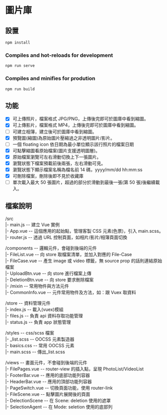 # 圖片庫

## 設置

`npm install`

### Compiles and hot-reloads for development

`npm run serve`

### Compiles and minifies for prodution

`npm run build`

## 功能

- [x] 可上傳照片，檔案格式 JPG/PNG，上傳後完即可於圖庫中看到縮圖。
- [x] 可上傳影片，檔案格式 MP4，上傳後完即可於圖庫中看到縮圖。
- [ ] 可建立相簿，建立後可於圖庫中看到縮圖。
- [x] 預覽圖(縮圖)為原始圖片壓縮過之非透明圖片/影片。
- [ ] 一個 floating icon 依日期為最小單位顯示該行照片的檔案日期
- [x] 可點擊縮圖看原始檔案(圖片支援透明圖層)。
- [x] 原始檔案瀏覽可左右滑動切換上下一張圖片。
- [x] 瀏覽狀態下檔案預載前後兩張，左右滑動可見。
- [x] 瀏覽狀態下顯示檔案名稱為檔名前 14 碼，yyyy/mm/dd hh:mm:ss
- [x] 可刪除檔案，刪除後即不見於收藏庫
- [ ] 單次載入最大 50 張圖片，超過的部分於滑動到最後一張(第 50 張)後繼續載入。

## 檔案說明

/src  
|- main.js -- 建立 Vue 實例  
|- App.vue -- 這個應用的起始點，管理客製 CSS 元素(色票)，引入 main.scss。  
|- router.js -- 透過 URL 控制頁面，如相片/影片/相簿頁面切換

/components -- 邏輯元件，會碰到後端的元件  
|- FileList.vue -- 向 store 取檔案清單，並加入對應的 File-Case  
|- FileCase.vue -- 產生 image 或 video 標籤，無 source prop 的話則連結原始檔案  
|- UploadBtn.vue -- 向 store 進行檔案上傳  
|- DeletionBtn.vue -- 向 store 要求刪除檔案  
|- /mixin -- 常用物件與方法元件  
 |- CommonInfo.vue -- 元件常用物件及方法，如：跟 Vuex 取資料

/store -- 資料管理元件  
|- index.js -- 載入(vuex)模組  
|- files.js -- 負責 api 資料存取功能管理  
|- status.js -- 負責 app 狀態管理

/styles -- css/scss 檔案  
|- \_list.scss -- OOCSS 元素製造器  
|- basics.css -- 常用 OOCSS 元素  
|- main.scss -- 傳出\_list.scss

/views -- 畫面元件，不會碰到後端的元件  
|- FilePages.vue -- router-view 的插入點，呈現 PhotoList/VideoList  
|- FooterBar.vue -- 應用的底部功能列容器  
|- HeaderBar.vue -- 應用的頂部功能列容器  
|- PageSwitch.vue -- 切換頁面功能，使用 router-link  
|- FileScene.vue -- 點擊圖片展開後的頁面  
|- DelectionScene -- 在 Scene: deletion 使用的遮罩  
|- SelectionAgent -- 在 Mode: seletion 使用的底部列
